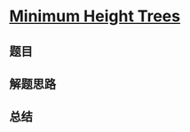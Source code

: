 # [Minimum Height Trees](https://leetcode.com/problems/minimum-height-trees/)
## 题目


## 解题思路


## 总结


